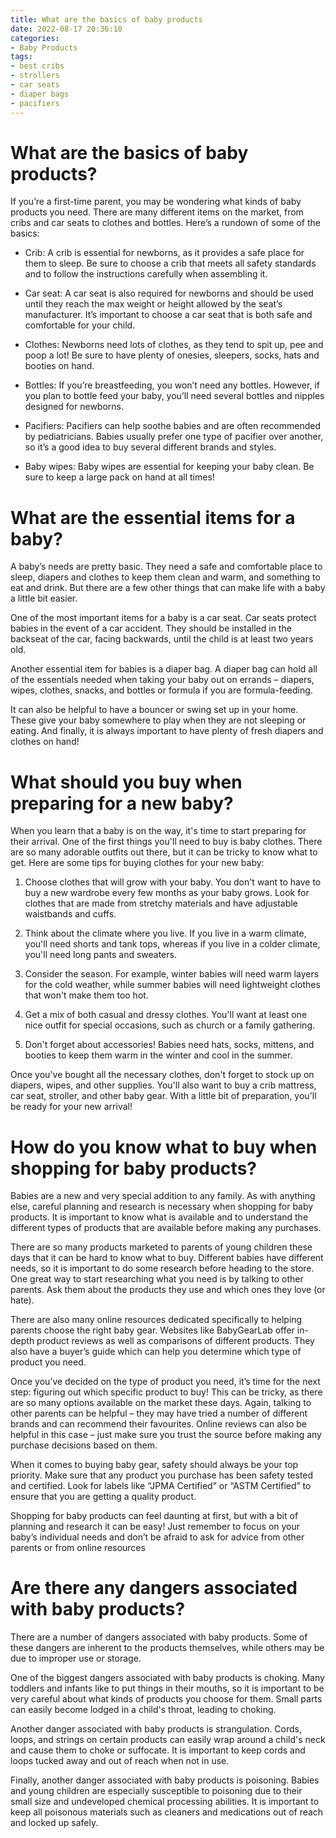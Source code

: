 ```yaml
---
title: What are the basics of baby products 
date: 2022-08-17 20:36:10
categories:
- Baby Products
tags:
- best cribs
- strollers
- car seats
- diaper bags
- pacifiers
---
```



#  What are the basics of baby products? 

If you’re a first-time parent, you may be wondering what kinds of baby products you need. There are many different items on the market, from cribs and car seats to clothes and bottles. Here’s a rundown of some of the basics:

- Crib: A crib is essential for newborns, as it provides a safe place for them to sleep. Be sure to choose a crib that meets all safety standards and to follow the instructions carefully when assembling it.

- Car seat: A car seat is also required for newborns and should be used until they reach the max weight or height allowed by the seat’s manufacturer. It’s important to choose a car seat that is both safe and comfortable for your child.

- Clothes: Newborns need lots of clothes, as they tend to spit up, pee and poop a lot! Be sure to have plenty of onesies, sleepers, socks, hats and booties on hand.

- Bottles: If you’re breastfeeding, you won’t need any bottles. However, if you plan to bottle feed your baby, you’ll need several bottles and nipples designed for newborns.

- Pacifiers: Pacifiers can help soothe babies and are often recommended by pediatricians. Babies usually prefer one type of pacifier over another, so it’s a good idea to buy several different brands and styles.

- Baby wipes: Baby wipes are essential for keeping your baby clean. Be sure to keep a large pack on hand at all times!

#  What are the essential items for a baby? 

A baby’s needs are pretty basic. They need a safe and comfortable place to sleep, diapers and clothes to keep them clean and warm, and something to eat and drink. But there are a few other things that can make life with a baby a little bit easier.

One of the most important items for a baby is a car seat. Car seats protect babies in the event of a car accident. They should be installed in the backseat of the car, facing backwards, until the child is at least two years old.

Another essential item for babies is a diaper bag. A diaper bag can hold all of the essentials needed when taking your baby out on errands – diapers, wipes, clothes, snacks, and bottles or formula if you are formula-feeding.

It can also be helpful to have a bouncer or swing set up in your home. These give your baby somewhere to play when they are not sleeping or eating. And finally, it is always important to have plenty of fresh diapers and clothes on hand!

#  What should you buy when preparing for a new baby? 

When you learn that a baby is on the way, it's time to start preparing for their arrival. One of the first things you'll need to buy is baby clothes. There are so many adorable outfits out there, but it can be tricky to know what to get. Here are some tips for buying clothes for your new baby:

1. Choose clothes that will grow with your baby. You don't want to have to buy a new wardrobe every few months as your baby grows. Look for clothes that are made from stretchy materials and have adjustable waistbands and cuffs.

2. Think about the climate where you live. If you live in a warm climate, you'll need shorts and tank tops, whereas if you live in a colder climate, you'll need long pants and sweaters.

3. Consider the season. For example, winter babies will need warm layers for the cold weather, while summer babies will need lightweight clothes that won't make them too hot.

4. Get a mix of both casual and dressy clothes. You'll want at least one nice outfit for special occasions, such as church or a family gathering.

5. Don't forget about accessories! Babies need hats, socks, mittens, and booties to keep them warm in the winter and cool in the summer.

Once you've bought all the necessary clothes, don't forget to stock up on diapers, wipes, and other supplies. You'll also want to buy a crib mattress, car seat, stroller, and other baby gear. With a little bit of preparation, you'll be ready for your new arrival!

#  How do you know what to buy when shopping for baby products? 

Babies are a new and very special addition to any family. As with anything else, careful planning and research is necessary when shopping for baby products. It is important to know what is available and to understand the different types of products that are available before making any purchases.

There are so many products marketed to parents of young children these days that it can be hard to know what to buy. Different babies have different needs, so it is important to do some research before heading to the store. One great way to start researching what you need is by talking to other parents. Ask them about the products they use and which ones they love (or hate).

There are also many online resources dedicated specifically to helping parents choose the right baby gear. Websites like BabyGearLab offer in-depth product reviews as well as comparisons of different products. They also have a buyer’s guide which can help you determine which type of product you need.

Once you’ve decided on the type of product you need, it’s time for the next step: figuring out which specific product to buy! This can be tricky, as there are so many options available on the market these days. Again, talking to other parents can be helpful – they may have tried a number of different brands and can recommend their favourites. Online reviews can also be helpful in this case – just make sure you trust the source before making any purchase decisions based on them.

When it comes to buying baby gear, safety should always be your top priority. Make sure that any product you purchase has been safety tested and certified. Look for labels like “JPMA Certified” or “ASTM Certified” to ensure that you are getting a quality product.

Shopping for baby products can feel daunting at first, but with a bit of planning and research it can be easy! Just remember to focus on your baby’s individual needs and don’t be afraid to ask for advice from other parents or from online resources

#  Are there any dangers associated with baby products?

There are a number of dangers associated with baby products. Some of these dangers are inherent to the products themselves, while others may be due to improper use or storage.

One of the biggest dangers associated with baby products is choking. Many toddlers and infants like to put things in their mouths, so it is important to be very careful about what kinds of products you choose for them. Small parts can easily become lodged in a child's throat, leading to choking.

Another danger associated with baby products is strangulation. Cords, loops, and strings on certain products can easily wrap around a child's neck and cause them to choke or suffocate. It is important to keep cords and loops tucked away and out of reach when not in use.

Finally, another danger associated with baby products is poisoning. Babies and young children are especially susceptible to poisoning due to their small size and undeveloped chemical processing abilities. It is important to keep all poisonous materials such as cleaners and medications out of reach and locked up safely.